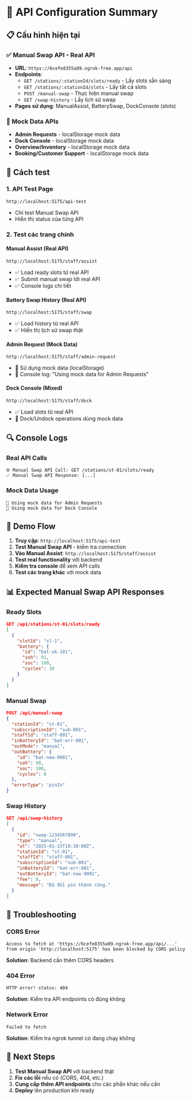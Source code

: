 # 🎯 API Configuration Summary

## 📋 Cấu hình hiện tại

### ✅ **Manual Swap API - Real API**
- **URL**: `https://6cefe8355a09.ngrok-free.app/api`
- **Endpoints**:
  - `GET /stations/:stationId/slots/ready` - Lấy slots sẵn sàng
  - `GET /stations/:stationId/slots` - Lấy tất cả slots  
  - `POST /manual-swap` - Thực hiện manual swap
  - `GET /swap-history` - Lấy lịch sử swap
- **Pages sử dụng**: ManualAssist, BatterySwap, DockConsole (slots)

### 📝 **Mock Data APIs**
- **Admin Requests** - localStorage mock data
- **Dock Console** - localStorage mock data  
- **Overview/Inventory** - localStorage mock data
- **Booking/Customer Support** - localStorage mock data

## 🧪 **Cách test**

### 1. API Test Page
```
http://localhost:5175/api-test
```
- Chỉ test Manual Swap API
- Hiển thị status của từng API

### 2. Test các trang chính

#### Manual Assist (Real API)
```
http://localhost:5175/staff/assist
```
- ✅ Load ready slots từ real API
- ✅ Submit manual swap tới real API
- ✅ Console logs chi tiết

#### Battery Swap History (Real API)
```
http://localhost:5175/staff/swap
```
- ✅ Load history từ real API
- ✅ Hiển thị lịch sử swap thật

#### Admin Request (Mock Data)
```
http://localhost:5175/staff/admin-request
```
- 📝 Sử dụng mock data (localStorage)
- 📝 Console log: "Using mock data for Admin Requests"

#### Dock Console (Mixed)
```
http://localhost:5175/staff/dock
```
- ✅ Load slots từ real API
- 📝 Dock/Undock operations dùng mock data

## 🔍 **Console Logs**

### Real API Calls
```
🌐 Manual Swap API Call: GET /stations/st-01/slots/ready
✅ Manual Swap API Response: [...]
```

### Mock Data Usage
```
📝 Using mock data for Admin Requests
📝 Using mock data for Dock Console
```

## 🚀 **Demo Flow**

1. **Truy cập**: `http://localhost:5175/api-test`
2. **Test Manual Swap API** - kiểm tra connection
3. **Vào Manual Assist**: `http://localhost:5175/staff/assist`
4. **Test real functionality** với backend
5. **Kiểm tra console** để xem API calls
6. **Test các trang khác** với mock data

## 📊 **Expected Manual Swap API Responses**

### Ready Slots
```json
GET /api/stations/st-01/slots/ready
[
  {
    "slotId": "sl-1",
    "battery": {
      "id": "bat-ok-101",
      "soh": 91,
      "soc": 100,
      "cycles": 30
    }
  }
]
```

### Manual Swap
```json
POST /api/manual-swap
{
  "stationId": "st-01",
  "subscriptionId": "sub-001",
  "staffId": "staff-001",
  "inBatteryId": "bat-err-001",
  "outMode": "manual",
  "outBattery": {
    "id": "bat-new-9001",
    "soh": 90,
    "soc": 100,
    "cycles": 0
  },
  "errorType": "pinIn"
}
```

### Swap History
```json
GET /api/swap-history
[
  {
    "id": "swap-1234567890",
    "type": "manual",
    "at": "2025-01-15T10:30:00Z",
    "stationId": "st-01",
    "staffId": "staff-001",
    "subscriptionId": "sub-001",
    "inBatteryId": "bat-err-001",
    "outBatteryId": "bat-new-9001",
    "fee": 0,
    "message": "Đã đổi pin thành công."
  }
]
```

## 🔧 **Troubleshooting**

### CORS Error
```
Access to fetch at 'https://6cefe8355a09.ngrok-free.app/api/...' 
from origin 'http://localhost:5175' has been blocked by CORS policy
```
**Solution**: Backend cần thêm CORS headers

### 404 Error
```
HTTP error! status: 404
```
**Solution**: Kiểm tra API endpoints có đúng không

### Network Error
```
Failed to fetch
```
**Solution**: Kiểm tra ngrok tunnel có đang chạy không

## 📝 **Next Steps**

1. **Test Manual Swap API** với backend thật
2. **Fix các lỗi** nếu có (CORS, 404, etc.)
3. **Cung cấp thêm API endpoints** cho các phần khác nếu cần
4. **Deploy** lên production khi ready
